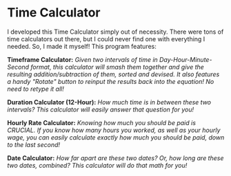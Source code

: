 # Time Calculator

I developed this Time Calculator simply out of necessity. There were tons of time calculators out there, but I could never find one with everything I needed. So, I made it myself! This program features:

**Timeframe Calculator:** *Given two intervals of time in Day-Hour-Minute-Second format, this calculator will smash them together and give the resulting addition/subtraction of them, sorted and devised. It also features a handy "Rotate" button to reinput the results back into the equation! No need to retype it all!*

**Duration Calculator (12-Hour):** *How much time is in between these two intervals? This calculator will easily answer that question for you!*

**Hourly Rate Calculator:** *Knowing how much you should be paid is CRUCIAL. If you know how many hours you worked, as well as your hourly wage, you can easily calculate exactly how much you should be paid, down to the last second!*

**Date Calculator:** *How far apart are these two dates? Or, how long are these two dates, combined? This calculator will do that math for you!*
